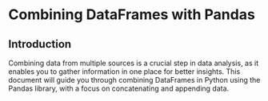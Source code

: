 # Combining DataFrames with Pandas

## Introduction

Combining data from multiple sources is a crucial step in data analysis, as it enables you to gather information in one place for better insights. This document will guide you through combining DataFrames in Python using the Pandas library, with a focus on concatenating and appending data.

